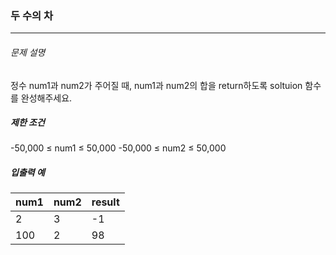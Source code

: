 ### 두 수의 차
***

###### 문제 설명
정수 num1과 num2가 주어질 때, num1과 num2의 합을 return하도록 soltuion 함수를 완성해주세요.

##### 제한 조건
-50,000 ≤ num1 ≤ 50,000
-50,000 ≤ num2 ≤ 50,000

##### 입출력 예

|num1|	num2|	result|
| :--- |:--- |:--- |
|2	|3	|-1|
|100	|2	|98|